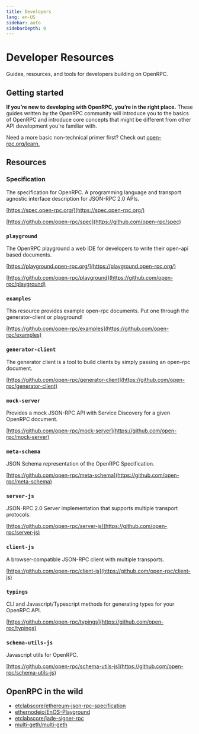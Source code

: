 ```yaml
---
title: Developers
lang: en-US
sidebar: auto
sidebarDepth: 0
---
```


# Developer Resources

<div class="featured">Guides, resources, and tools for developers building on OpenRPC.</div>

## Getting started

**If you’re new to developing with OpenRPC, you’re in the right place.** These guides written by the OpenRPC community will introduce you to the basics of OpenRPC and introduce core concepts that might be different from other API development you’re familiar with.

Need a more basic non-technical primer first? Check out [open-rpc.org/learn.](/learn/)

## Resources

### Specification

The specification for OpenRPC. A programming language and transport agnostic interface description for JSON-RPC 2.0 APIs.

[https://spec.open-rpc.org/](https://spec.open-rpc.org/)

[https://github.com/open-rpc/spec](https://github.com/open-rpc/spec)

### `playground`

The OpenRPC playground a web IDE for developers to write their open-api based documents.

[https://playground.open-rpc.org/](https://playground.open-rpc.org/)

[https://github.com/open-rpc/playground](https://github.com/open-rpc/playground)

### `examples`

This resource provides example open-rpc documents. Put one through the generator-client or playground!

[https://github.com/open-rpc/examples](https://github.com/open-rpc/examples)

### `generator-client`

The generator client is a tool to build clients by simply passing an open-rpc document.

[https://github.com/open-rpc/generator-client](https://github.com/open-rpc/generator-client)

### `mock-server`

Provides a mock JSON-RPC API with Service Discovery for a given OpenRPC document.

[https://github.com/open-rpc/mock-server](https://github.com/open-rpc/mock-server)


### `meta-schema`

JSON Schema representation of the OpenRPC Specification.

[https://github.com/open-rpc/meta-schema](https://github.com/open-rpc/meta-schema)


### `server-js`

JSON-RPC 2.0 Server implementation that supports multiple transport protocols.

[https://github.com/open-rpc/server-js](https://github.com/open-rpc/server-js)

### `client-js`

A browser-compatible JSON-RPC client with multiple transports.

[https://github.com/open-rpc/client-js](https://github.com/open-rpc/client-js)

### `typings`

CLI and Javascript/Typescript methods for generating types for your OpenRPC API.

[https://github.com/open-rpc/typings](https://github.com/open-rpc/typings)

### `schema-utils-js`

Javascript utils for OpenRPC.

[https://github.com/open-rpc/schema-utils-js](https://github.com/open-rpc/schema-utils-js)


## OpenRPC in the wild
- [etclabscore/ethereum-json-rpc-specification](https://github.com/etclabscore/ethereum-json-rpc-specification)
- [ethernodeio/EnOS-Playground](https://github.com/ethernodeio/EnOS-Playground)
- [etclabscore/jade-signer-rpc](https://github.com/etclabscore/jade-signer-rpc)
- [multi-geth/multi-geth](https://github.com/multi-geth/multi-geth)